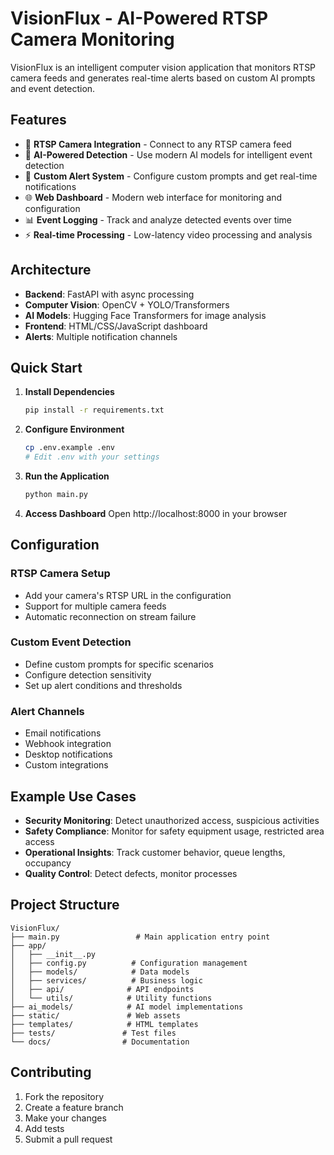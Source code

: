 # VisionFlux - AI-Powered RTSP Camera Monitoring

VisionFlux is an intelligent computer vision application that monitors RTSP camera feeds and generates real-time alerts based on custom AI prompts and event detection.

## Features

- 🎥 **RTSP Camera Integration** - Connect to any RTSP camera feed
- 🤖 **AI-Powered Detection** - Use modern AI models for intelligent event detection
- 🚨 **Custom Alert System** - Configure custom prompts and get real-time notifications
- 🌐 **Web Dashboard** - Modern web interface for monitoring and configuration
- 📊 **Event Logging** - Track and analyze detected events over time
- ⚡ **Real-time Processing** - Low-latency video processing and analysis

## Architecture

- **Backend**: FastAPI with async processing
- **Computer Vision**: OpenCV + YOLO/Transformers
- **AI Models**: Hugging Face Transformers for image analysis
- **Frontend**: HTML/CSS/JavaScript dashboard
- **Alerts**: Multiple notification channels

## Quick Start

1. **Install Dependencies**

   ```bash
   pip install -r requirements.txt
   ```

2. **Configure Environment**

   ```bash
   cp .env.example .env
   # Edit .env with your settings
   ```

3. **Run the Application**

   ```bash
   python main.py
   ```

4. **Access Dashboard**
   Open http://localhost:8000 in your browser

## Configuration

### RTSP Camera Setup

- Add your camera's RTSP URL in the configuration
- Support for multiple camera feeds
- Automatic reconnection on stream failure

### Custom Event Detection

- Define custom prompts for specific scenarios
- Configure detection sensitivity
- Set up alert conditions and thresholds

### Alert Channels

- Email notifications
- Webhook integration
- Desktop notifications
- Custom integrations

## Example Use Cases

- **Security Monitoring**: Detect unauthorized access, suspicious activities
- **Safety Compliance**: Monitor for safety equipment usage, restricted area access
- **Operational Insights**: Track customer behavior, queue lengths, occupancy
- **Quality Control**: Detect defects, monitor processes

## Project Structure

```
VisionFlux/
├── main.py                 # Main application entry point
├── app/
│   ├── __init__.py
│   ├── config.py          # Configuration management
│   ├── models/            # Data models
│   ├── services/          # Business logic
│   ├── api/              # API endpoints
│   └── utils/            # Utility functions
├── ai_models/            # AI model implementations
├── static/               # Web assets
├── templates/            # HTML templates
├── tests/               # Test files
└── docs/                # Documentation
```

## Contributing

1. Fork the repository
2. Create a feature branch
3. Make your changes
4. Add tests
5. Submit a pull request

